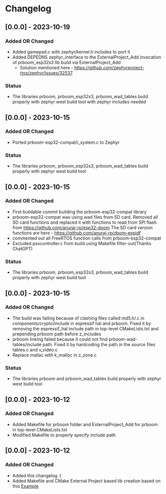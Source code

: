 # Changelog

## [0.0.0] - 2023-10-19

### Added OR Changed
- Added gamepad.c with zephyr/kernel.h includes to port it
- Added DEPEDNS zephyr_interface to the ExternalProject_Add invocation of prboom_esp32s3 lib build via ExternalProject_Add
    - Solution mentioned here - https://github.com/zephyrproject-rtos/zephyr/issues/32537

### Status
- The libraries prboom, prboom_esp32s3, prboom_wad_tables build properly with zephyr west build tool with zephyr includes needed

## [0.0.0] - 2023-10-15

### Added OR Changed
- Ported prboom-esp32-compat/i_system.c to Zephyr

### Status
- The libraries prboom, prboom_esp32s3, prboom_wad_tables build properly with zephyr west build tool 

## [0.0.0] - 2023-10-15

### Added OR Changed
- First buildable commit building the prboom-esp32-compat library
- prboom-esp32-compat was using wad files from SD card. Removed all SD card functions
  and replaced it with functions to read from SPI flash from https://github.com/anuraj-rp/esp32-doom
  The SD card version functions are here - https://github.com/anuraj-rp/doom-espidf
- commented out all FreeRTOS function calls from prboom-esp32-compat
- Excluded psxcontroller.c from build using Makefile filter-out(Thanks ChatGPT)

### Status
- The libraries prboom, prboom_esp32s3, prboom_wad_tables build properly with zephyr west build tool 

## [0.0.0] - 2023-10-15

### Added OR Changed
- The build was failing because of clashing files called md5.h/.c in components/crypto/include in espressif hal and prboom.
  Fixed it by removing the espressif_hal include path in top-level CMakeLists.txt and prepending prboom path before z_includes
- prboom linking failed because it could not find prboom-wad-tables/include path.
  Fixed it by hardcoding the path in the source files tables.c and v_video.c
- Replace mallac with k_malloc in z_zone.c

### Status
- The libraries prboom and prboom_wad_tables build properly with zephyr west build tool 

## [0.0.0] - 2023-10-12

### Added OR Changed
- Added Makefile for prboom folder and ExternalProject_Add for prboom in top-level CMakeLists.txt
- Modified Makefile to properly specify include path 

## [0.0.0] - 2023-10-12

### Added OR Changed
- Added this changelog :)
- Added Makefile and CMake External Project based lib creation based on this [Example](https://github.com/anuraj-rp/zephyr-esp32/tree/main/esp32_samples/03_mylibtest)

